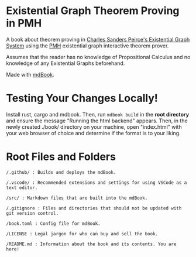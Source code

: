 # Existential Graph Theorem Proving in PMH

A book about theorem proving in 
[Charles Sanders Peirce's Existential Graph System](https://en.wikipedia.org/wiki/Existential_graph#The_graphs) 
using the [PMH](https://github.com/RAIRLab/Peirce-My-Heart) existential graph interactive theorem prover. 

Assumes that the reader has no knowledge of Propositional Calculus and no knowledge of any Existential Graphs beforehand.

Made with [mdBook](https://github.com/rust-lang/mdBook).

# Testing Your Changes Locally!

Install rust, cargo and mdbook.
Then, run ```mdbook build``` in the **root directory** and ensure the message "Running the html backend" appears.
Then, in the newly created ./book/ directory on your machine, open "index.html" with your web browser of choice and determine
if the format is to your liking.

# Root Files and Folders

```
/.github/ : Builds and deploys the mdBook.

/.vscode/ : Recommended extensions and settings for using VSCode as a text editor.

/src/ : Markdown files that are built into the mdBook.

/.gitignore : Files and directories that should not be updated with git version control.

/book.toml : Config file for mdBook.

/LICENSE : Legal jargon for who can buy and sell the book.

/README.md : Information about the book and its contents. You are here!
```